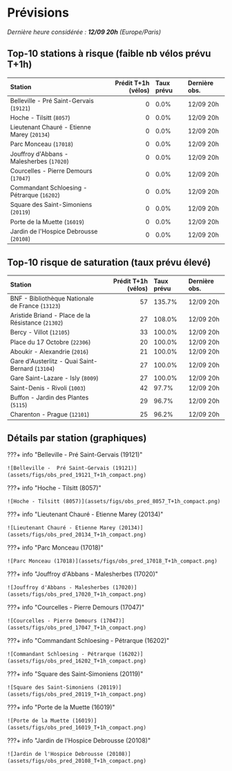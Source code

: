 # Prévisions

*Dernière heure considérée : **12/09 20h** (Europe/Paris)*

## Top-10 stations à risque (faible nb vélos prévu T+1h)

| Station                                     |   Prédit T+1h (vélos) | Taux prévu   | Dernière obs.   |
|:--------------------------------------------|----------------------:|:-------------|:----------------|
| Belleville -  Pré Saint-Gervais (`19121`)   |                     0 | 0.0%         | 12/09 20h       |
| Hoche - Tilsitt (`8057`)                    |                     0 | 0.0%         | 12/09 20h       |
| Lieutenant Chauré - Etienne Marey (`20134`) |                     0 | 0.0%         | 12/09 20h       |
| Parc Monceau (`17018`)                      |                     0 | 0.0%         | 12/09 20h       |
| Jouffroy d'Abbans - Malesherbes (`17020`)   |                     0 | 0.0%         | 12/09 20h       |
| Courcelles - Pierre Demours (`17047`)       |                     0 | 0.0%         | 12/09 20h       |
| Commandant Schloesing - Pétrarque (`16202`) |                     0 | 0.0%         | 12/09 20h       |
| Square des Saint-Simoniens (`20119`)        |                     0 | 0.0%         | 12/09 20h       |
| Porte de la Muette (`16019`)                |                     0 | 0.0%         | 12/09 20h       |
| Jardin de l'Hospice Debrousse (`20108`)     |                     0 | 0.0%         | 12/09 20h       |

## Top-10 risque de saturation (taux prévu élevé)

| Station                                            |   Prédit T+1h (vélos) | Taux prévu   | Dernière obs.   |
|:---------------------------------------------------|----------------------:|:-------------|:----------------|
| BNF - Bibliothèque Nationale de France (`13123`)   |                    57 | 135.7%       | 12/09 20h       |
| Aristide Briand - Place de la Résistance (`21302`) |                    27 | 108.0%       | 12/09 20h       |
| Bercy - Villot (`12105`)                           |                    33 | 100.0%       | 12/09 20h       |
| Place du 17 Octobre (`22306`)                      |                    20 | 100.0%       | 12/09 20h       |
| Aboukir - Alexandrie (`2016`)                      |                    21 | 100.0%       | 12/09 20h       |
| Gare d'Austerlitz - Quai Saint-Bernard (`13104`)   |                    27 | 100.0%       | 12/09 20h       |
| Gare Saint-Lazare - Isly (`8009`)                  |                    27 | 100.0%       | 12/09 20h       |
| Saint-Denis - Rivoli (`1003`)                      |                    42 | 97.7%        | 12/09 20h       |
| Buffon - Jardin des Plantes (`5115`)               |                    29 | 96.7%        | 12/09 20h       |
| Charenton - Prague (`12101`)                       |                    25 | 96.2%        | 12/09 20h       |

## Détails par station (graphiques)

???+ info "Belleville -  Pré Saint-Gervais (19121)"

    ![Belleville -  Pré Saint-Gervais (19121)](assets/figs/obs_pred_19121_T+1h_compact.png)

???+ info "Hoche - Tilsitt (8057)"

    ![Hoche - Tilsitt (8057)](assets/figs/obs_pred_8057_T+1h_compact.png)

???+ info "Lieutenant Chauré - Etienne Marey (20134)"

    ![Lieutenant Chauré - Etienne Marey (20134)](assets/figs/obs_pred_20134_T+1h_compact.png)

???+ info "Parc Monceau (17018)"

    ![Parc Monceau (17018)](assets/figs/obs_pred_17018_T+1h_compact.png)

???+ info "Jouffroy d'Abbans - Malesherbes (17020)"

    ![Jouffroy d'Abbans - Malesherbes (17020)](assets/figs/obs_pred_17020_T+1h_compact.png)

???+ info "Courcelles - Pierre Demours (17047)"

    ![Courcelles - Pierre Demours (17047)](assets/figs/obs_pred_17047_T+1h_compact.png)

???+ info "Commandant Schloesing - Pétrarque (16202)"

    ![Commandant Schloesing - Pétrarque (16202)](assets/figs/obs_pred_16202_T+1h_compact.png)

???+ info "Square des Saint-Simoniens (20119)"

    ![Square des Saint-Simoniens (20119)](assets/figs/obs_pred_20119_T+1h_compact.png)

???+ info "Porte de la Muette (16019)"

    ![Porte de la Muette (16019)](assets/figs/obs_pred_16019_T+1h_compact.png)

???+ info "Jardin de l'Hospice Debrousse (20108)"

    ![Jardin de l'Hospice Debrousse (20108)](assets/figs/obs_pred_20108_T+1h_compact.png)

